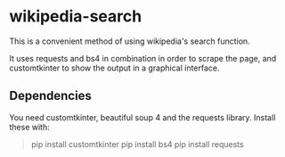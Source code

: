 # wikipedia-search
This is a convenient method of using wikipedia's search function.

It uses requests and bs4 in combination in order to scrape the page, and customtkinter to show the output in a graphical interface.

## Dependencies
You need customtkinter, beautiful soup 4 and the requests library.
Install these with:
> pip install customtkinter
> pip install bs4
> pip install requests
